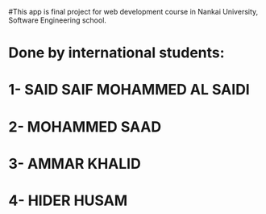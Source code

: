 #This app is final project for web development course in Nankai University, Software Engineering school.
# Done by international students:
# 1- SAID SAIF MOHAMMED AL SAIDI
# 2- MOHAMMED SAAD
# 3- AMMAR KHALID
# 4- HIDER HUSAM